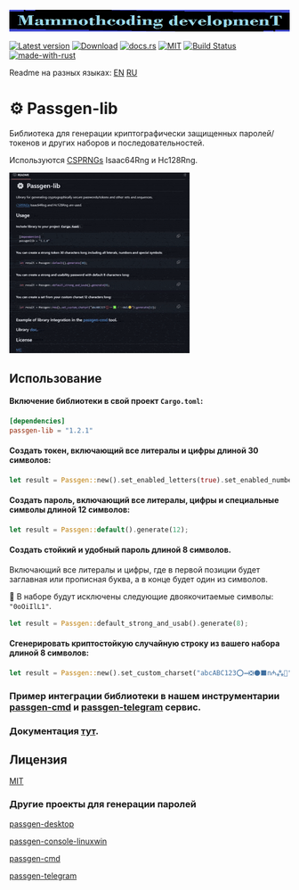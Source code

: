 ![alt text](./McDev_thin_900x70.png "McDev_thin_900x70.png")

[![Latest version](https://img.shields.io/crates/v/passgen-lib.svg)](https://crates.io/crates/passgen-lib)
[![Download](https://img.shields.io/crates/d/passgen-lib.svg)](https://crates.io/crates/passgen-lib)
[![docs.rs](https://docs.rs/passgen-lib/badge.svg)](https://docs.rs/passgen-lib/)
[![MIT](https://img.shields.io/badge/license-MIT-blue.svg)](https://choosealicense.com/licenses/mit/)
[![Build Status](https://github.com/mammothcoding/passgen-lib/actions/workflows/rust.yml/badge.svg?event=push)](https://github.com/mammothcoding/passgen-lib/actions/workflows/rust.yml)
[![made-with-rust](https://img.shields.io/badge/Made%20with-Rust-1f425f.svg)](https://www.rust-lang.org/)

Readme на разных языках:
[EN](https://github.com/mammothcoding/passgen-lib/blob/master/README.md)
[RU](https://github.com/mammothcoding/passgen-lib/blob/master/README.ru.md)

# ⚙ Passgen-lib

Библиотека для генерации криптографически защищенных паролей/токенов и других наборов и последовательностей.

Используются [CSPRNGs](https://rust-random.github.io/book/guide-rngs.html#cryptographically-secure-pseudo-random-number-generators-csprngs) Isaac64Rng и Hc128Rng.

![alt text](./passgen-lib_demo.gif "passgen-lib_demo.gif")

## Использование

#### Включение библиотеки в свой проект `Cargo.toml`:

```toml
[dependencies]
passgen-lib = "1.2.1"
```

#### Создать токен, включающий все литералы и цифры длиной 30 символов:

```rust
let result = Passgen::new().set_enabled_letters(true).set_enabled_numbers(true).generate(30);
```

#### Создать пароль, включающий все литералы, цифры и специальные символы длиной 12 символов:

```rust
let result = Passgen::default().generate(12);
```

#### Создать стойкий и удобный пароль длиной 8 символов.
Включающий все литералы и цифры, где
в первой позиции будет заглавная или прописная буква,
а в конце будет один из символов.

🔸 В наборе будут исключены следующие двоякочитаемые символы: `"0oOiIlL1"`.

```rust
let result = Passgen::default_strong_and_usab().generate(8);
```
#### Сгенерировать криптостойкую случайную строку из вашего набора длиной 8 символов:

```rust
let result = Passgen::new().set_custom_charset("abcABC123⭕➖❎⚫⬛п₼⁂🙂").generate(8);
```

### Пример интеграции библиотеки в нашем инструментарии [passgen-cmd](https://github.com/mammothcoding/passgen-cmd) и [passgen-telegram](https://github.com/mammothcoding/passgen-telegram) сервис.

### Документация [тут](https://docs.rs/passgen-lib/).

## Лицензия

[MIT](https://choosealicense.com/licenses/mit/)
### Другие проекты для генерации паролей
[passgen-desktop](https://github.com/mammothcoding/passgen-desktop)

[passgen-console-linuxwin](https://github.com/mammothcoding/passgen-console-linuxwin)

[passgen-cmd](https://github.com/mammothcoding/passgen-cmd)

[passgen-telegram](https://github.com/mammothcoding/passgen-telegram)
